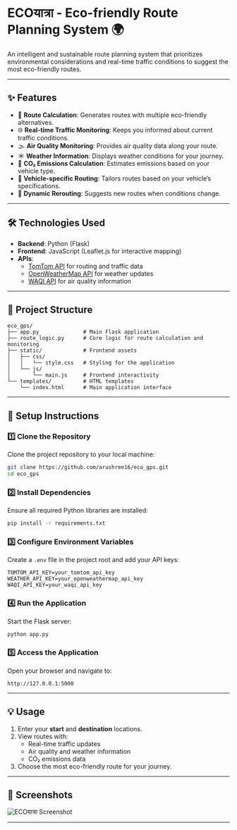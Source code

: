 # **ECOयात्रा** - Eco-friendly Route Planning System 🌍

An intelligent and sustainable route planning system that prioritizes environmental considerations and real-time traffic conditions to suggest the most eco-friendly routes.

---

## **✨ Features**
- 🚗 **Route Calculation**: Generates routes with multiple eco-friendly alternatives.  
- 🌐 **Real-time Traffic Monitoring**: Keeps you informed about current traffic conditions.  
- 🌫 **Air Quality Monitoring**: Provides air quality data along your route.  
- ☀️ **Weather Information**: Displays weather conditions for your journey.  
- 🌱 **CO₂ Emissions Calculation**: Estimates emissions based on your vehicle type.  
- 🚙 **Vehicle-specific Routing**: Tailors routes based on your vehicle’s specifications.  
- 🔄 **Dynamic Rerouting**: Suggests new routes when conditions change.  

---

## **🛠️ Technologies Used**
- **Backend**: Python (Flask)  
- **Frontend**: JavaScript (Leaflet.js for interactive mapping)  
- **APIs**:  
  - [TomTom API](https://developer.tomtom.com/) for routing and traffic data  
  - [OpenWeatherMap API](https://openweathermap.org/) for weather updates  
  - [WAQI API](https://aqicn.org/) for air quality information  

---

## **📂 Project Structure**

```
eco_gps/
├── app.py              # Main Flask application
├── route_logic.py      # Core logic for route calculation and monitoring
├── static/             # Frontend assets
│   ├── css/
│   │   └── style.css   # Styling for the application
│   └── js/
│       └── main.js     # Frontend interactivity
└── templates/          # HTML templates
    └── index.html      # Main application interface
```

---

## **🚀 Setup Instructions**

### 1️⃣ Clone the Repository  
Clone the project repository to your local machine:  
```bash
git clone https://github.com/arushree16/eco_gps.git
cd eco_gps
```

### 2️⃣ Install Dependencies  
Ensure all required Python libraries are installed:  
```bash
pip install -r requirements.txt
```

### 3️⃣ Configure Environment Variables  
Create a `.env` file in the project root and add your API keys:  
```plaintext
TOMTOM_API_KEY=your_tomtom_api_key
WEATHER_API_KEY=your_openweathermap_api_key
WAQI_API_KEY=your_waqi_api_key
```

### 4️⃣ Run the Application  
Start the Flask server:  
```bash
python app.py
```

### 5️⃣ Access the Application  
Open your browser and navigate to:  
```
http://127.0.0.1:5000
```

---

## **💡 Usage**
1. Enter your **start** and **destination** locations.  
2. View routes with:  
   - Real-time traffic updates  
   - Air quality and weather information  
   - CO₂ emissions data  
3. Choose the most eco-friendly route for your journey.  

---

## **🎨 Screenshots**
![ECOयात्रा Screenshot](assets/eco-yatra.png)

---






